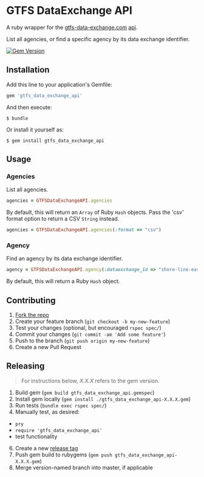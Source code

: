 # GTFS DataExchange API

A ruby wrapper for the [gtfs-data-exchange.com](http://www.gtfs-data-exchange.com) [api](http://www.gtfs-data-exchange.com/api).

List all agencies, or find a specific agency by its data exchange identifier.

[![Gem Version](https://badge.fury.io/rb/gtfs_data_exchange_api.svg)](http://badge.fury.io/rb/gtfs-data_exchange)

## Installation

Add this line to your application's Gemfile:

```ruby
gem 'gtfs_data_exchange_api'
```

And then execute:

    $ bundle

Or install it yourself as:

    $ gem install gtfs_data_exchange_api

## Usage

### Agencies

List all agencies.

```` rb
agencies = GTFSDataExchangeAPI.agencies
````

By default, this will return an `Array` of Ruby `Hash` objects. Pass the 'csv' format option to return a CSV `String` instead.

```` rb
agencies = GTFSDataExchangeAPI.agencies(:format => "csv")
````

### Agency

Find an agency by its data exchange identifier.

```` rb
agency = GTFSDataExchangeAPI.agency(:dataexchange_id => "shore-line-east")
````

By default, this will return a Ruby `Hash` object.

## Contributing

1. [Fork the repo](https://github.com/data-creative/gtfs-data_exchange/fork)
2. Create your feature branch (`git checkout -b my-new-feature`)
3. Test your changes (optional, but encouraged `rspec spec/`)
4. Commit your changes (`git commit -am 'Add some feature'`)
5. Push to the branch (`git push origin my-new-feature`)
6. Create a new Pull Request

## Releasing

> For instructions below, *X.X.X* refers to the gem version.

1. Build gem (`gem build gtfs_data_exchange_api.gemspec`)
2. Install gem locally (`gem install ./gtfs_data_exchange_api-X.X.X.gem`)
3. Run tests (`bundle exec rspec spec/`) 
4. Manually test, as desired:
  + `pry`
  + `require 'gtfs_data_exchange_api'`
  + test functionality
6. Create a new [release tag](https://github.com/data-creative/gtfs-data-exchange-api-ruby/releases/new)
7. Push gem build to rubygems (`gem push gtfs_data_exchange_api-X.X.X.gem`)
5. Merge version-named branch into master, if applicable


